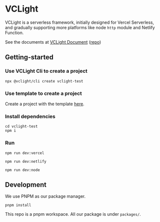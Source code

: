 # VCLight

VCLight is a serverless framework, initially designed for Vercel Serverless, and gradually supporting more platforms like node `http` module and Netlify Function.

See the documents at [VCLight Document](https://vclight.bluemangoo.net/) \([repo](https://github.com/Bluemangoo/VCLight-Docs)\)

## Getting-started

### Use VCLight Cli to create a project

```shell
npx @vclight/cli create vclight-test
```

### Use template to create a project

Create a project with the template [here](https://github.com/Bluemangoo/VCLight-Example).

### Install dependencies

```shell
cd vclight-test
npm i
```

### Run

```shell
npm run dev:vercel
```

```shell
npm run dev:netlify
```

```shell
npm run dev:node
```

## Development

We use PNPM as our package manager.

```shell
pnpm install
```

This repo is a pnpm workspace. All our package is under `packages/`.
